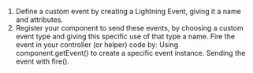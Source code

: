   1. Define a custom event by creating a Lightning Event, giving it a name and attributes.
  2. Register your component to send these events, by choosing a custom event type and giving this specific use of that type a name.
Fire the event in your controller (or helper) code by:
Using component.getEvent() to create a specific event instance.
Sending the event with fire().
